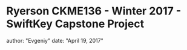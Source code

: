# Ryerson CKME136 - Winter 2017 - SwiftKey Capstone Project
author: "Evgeniy"
date: "April 19, 2017"



